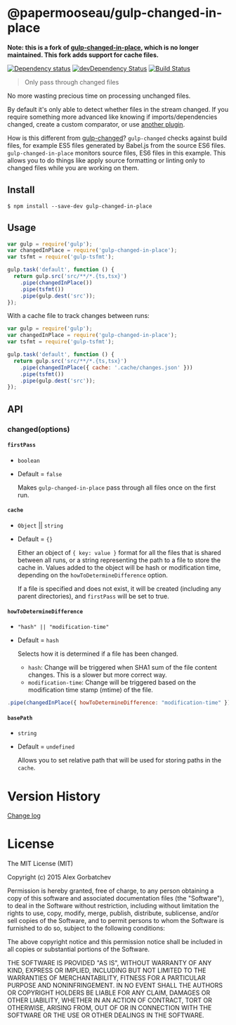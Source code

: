 # @papermooseau/gulp-changed-in-place

**Note: this is a fork of [gulp-changed-in-place](https://github.com/alexgorbatchev/gulp-changed-in-place), which is no longer maintained. This fork adds support for cache files.**

[![Dependency status](https://img.shields.io/david/alexgorbatchev/gulp-changed-in-place.svg?style=flat)](https://david-dm.org/alexgorbatchev/gulp-changed-in-place)
[![devDependency Status](https://img.shields.io/david/dev/alexgorbatchev/gulp-changed-in-place.svg?style=flat)](https://david-dm.org/alexgorbatchev/gulp-changed-in-place#info=devDependencies)
[![Build Status](https://img.shields.io/travis/alexgorbatchev/gulp-changed-in-place.svg?style=flat&branch=master)](https://travis-ci.org/alexgorbatchev/gulp-changed-in-place)

> Only pass through changed files

No more wasting precious time on processing unchanged files.

By default it's only able to detect whether files in the stream changed. If you require something more advanced like knowing if imports/dependencies changed, create a custom comparator, or use [another plugin](https://github.com/gulpjs/gulp#incremental-builds).

How is this different from [gulp-changed](https://github.com/sindresorhus/gulp-changed)? `gulp-changed` checks against build files, for example ES5 files generated by Babel.js from the source ES6 files. `gulp-changed-in-place` monitors source files, ES6 files in this example. This allows you to do things like apply source formatting or linting only to changed files while you are working on them.

## Install

```
$ npm install --save-dev gulp-changed-in-place
```

## Usage

```js
var gulp = require('gulp');
var changedInPlace = require('gulp-changed-in-place');
var tsfmt = require('gulp-tsfmt');

gulp.task('default', function () {
  return gulp.src('src/**/*.{ts,tsx}')
    .pipe(changedInPlace())
    .pipe(tsfmt())
    .pipe(gulp.dest('src'));
});
```

With a cache file to track changes between runs:

```js
var gulp = require('gulp');
var changedInPlace = require('gulp-changed-in-place');
var tsfmt = require('gulp-tsfmt');

gulp.task('default', function () {
  return gulp.src('src/**/*.{ts,tsx}')
    .pipe(changedInPlace({ cache: '.cache/changes.json' }))
    .pipe(tsfmt())
    .pipe(gulp.dest('src'));
});
```

## API

### changed(options)

#### `firstPass`
* `boolean`
* Default = `false`

  Makes `gulp-changed-in-place` pass through all files once on the first run.

#### `cache`
* `Object` || `string`
* Default = `{}`

  Either an object of `{ key: value }` format for all the files that is shared between all runs, or a string representing the path to a file to store the cache in. Values added to the object will be hash or modification time, depending on the `howToDetermineDifference` option.
  
  If a file is specified and does not exist, it will be created (including any parent directories), and `firstPass` will be set to true.

#### `howToDetermineDifference`
* `"hash" || "modification-time"`
* Default = `hash`

  Selects how it is determined if a file has been changed.

  * `hash`: Change will be triggered when SHA1 sum of the file content changes. This is a slower but more correct way.
  * `modification-time`: Change will be triggered based on the modification time stamp (mtime) of the file.

```js
.pipe(changedInPlace({ howToDetermineDifference: "modification-time" }))
```

#### `basePath`
* `string`
* Default = `undefined`

  Allows you to set relative path that will be used for storing paths in the `cache`.

# Version History

[Change log](changelog.md)

# License

The MIT License (MIT)

Copyright (c) 2015 Alex Gorbatchev

Permission is hereby granted, free of charge, to any person obtaining a copy
of this software and associated documentation files (the "Software"), to deal
in the Software without restriction, including without limitation the rights
to use, copy, modify, merge, publish, distribute, sublicense, and/or sell
copies of the Software, and to permit persons to whom the Software is
furnished to do so, subject to the following conditions:

The above copyright notice and this permission notice shall be included in
all copies or substantial portions of the Software.

THE SOFTWARE IS PROVIDED "AS IS", WITHOUT WARRANTY OF ANY KIND, EXPRESS OR
IMPLIED, INCLUDING BUT NOT LIMITED TO THE WARRANTIES OF MERCHANTABILITY,
FITNESS FOR A PARTICULAR PURPOSE AND NONINFRINGEMENT. IN NO EVENT SHALL THE
AUTHORS OR COPYRIGHT HOLDERS BE LIABLE FOR ANY CLAIM, DAMAGES OR OTHER
LIABILITY, WHETHER IN AN ACTION OF CONTRACT, TORT OR OTHERWISE, ARISING FROM,
OUT OF OR IN CONNECTION WITH THE SOFTWARE OR THE USE OR OTHER DEALINGS IN
THE SOFTWARE.
